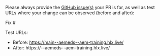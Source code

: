 Please always provide the [GitHub issue(s)](../issues) your PR is for, as well as test URLs where your change can be observed (before and after):

Fix #<gh-issue-id>

Test URLs:
- Before: https://main--aemeds--aem-training.hlx.live/
- After: https://<branch>--aemeds--aem-training.hlx.live/
